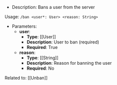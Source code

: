 - Description: Bans a user from the server

Usage: `/ban <user*: User> <reason: String>`

- Parameters:
	- **user**:
		- **Type**: [[User]]
		- **Description**: User to ban (required)
		- **Required**: True
	- **reason**:
		- **Type**: [[String]]
		- **Description**: Reason for banning the user
		- **Required**: No

Related to: [[Unban]]